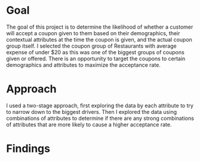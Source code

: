 # Goal
The goal of this project is to determine the likelihood of whether a customer will accept a coupon given to them based on their demographics, their contextual attributes at the time the coupon is given, and the actual coupon group itself. I selected the coupon group of Restaurants with average expense of under $20 as this was one of the biggest groups of coupons given or offered. There is an opportunity to target the coupons to certain demographics and attributes to maximize the acceptance rate.
# Approach
I used a two-stage approach, first exploring the data by each attribute to try to narrow down to the biggest drivers. Then I explored the data using combinations of attributes to determine if there are any strong combinations of attributes that are more likely to cause a higher acceptance rate.
# Findings

